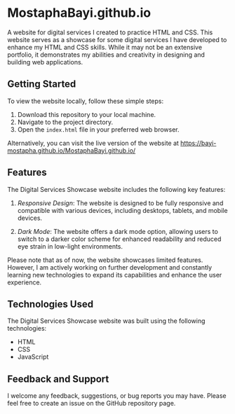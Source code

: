 # MostaphaBayi.github.io
A website for digital services I created to practice HTML and CSS.
This website serves as a showcase for some digital services I have developed to enhance my HTML and CSS skills. While it may not be an extensive portfolio, it demonstrates my abilities and creativity in designing and building web applications.

## Getting Started

To view the website locally, follow these simple steps:

1. Download this repository to your local machine.
2. Navigate to the project directory.
3. Open the `index.html` file in your preferred web browser.

Alternatively, you can visit the live version of the website at https://bayi-mostapha.github.io/MostaphaBayi.github.io/ 

## Features

The Digital Services Showcase website includes the following key features:

1. *Responsive Design*: The website is designed to be fully responsive and compatible with various devices, including desktops, tablets, and mobile devices.

2. *Dark Mode*: The website offers a dark mode option, allowing users to switch to a darker color scheme for enhanced readability and reduced eye strain in low-light environments.

Please note that as of now, the website showcases limited features. However, I am actively working on further development and constantly learning new technologies to expand its capabilities and enhance the user experience.

## Technologies Used

The Digital Services Showcase website was built using the following technologies:

- HTML
- CSS
- JavaScript

## Feedback and Support

I welcome any feedback, suggestions, or bug reports you may have. Please feel free to create an issue on the GitHub repository page.
